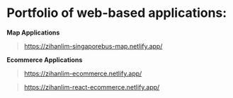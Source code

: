 # Portfolio of web-based applications:

**Map Applications**
> https://zihanlim-singaporebus-map.netlify.app/

**Ecommerce Applications**
> https://zihanlim-ecommerce.netlify.app/

> https://zihanlim-react-ecommerce.netlify.app/
